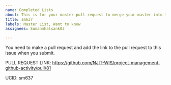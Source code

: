```yaml
---
name: Completed Lists
about: This is for your master pull request to merge your master into this repo.
title: sm637
labels: Master List, Want to know
assignees: Sumanmhalsank02

---
```


You need to make a pull request and add the link to the pull request to this issue when you submit.  

PULL REQUEST LINK: https://github.com/NJIT-WIS/project-management-github-activity/pull/81

UCID: sm637
